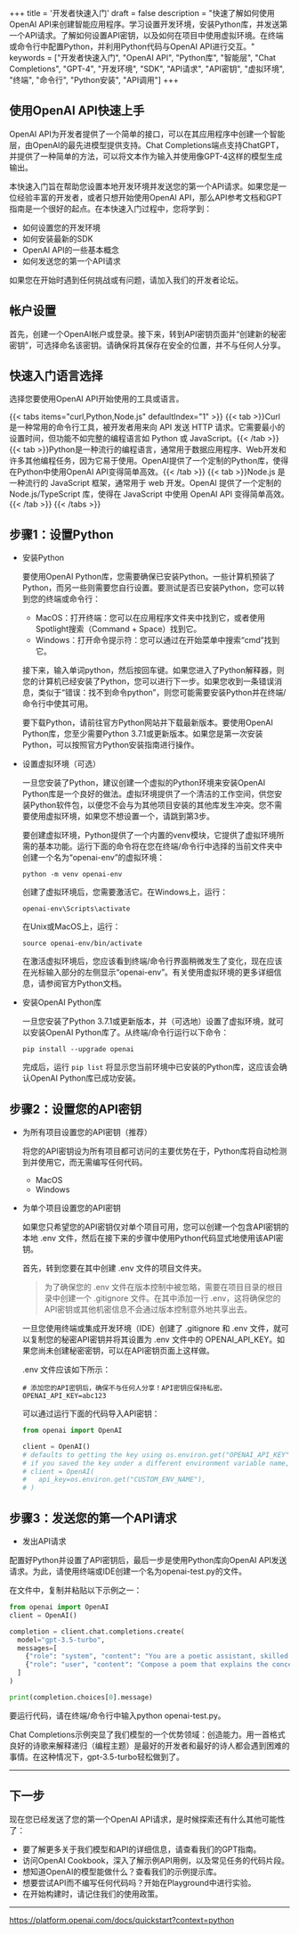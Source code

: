 +++
title = '开发者快速入门'
draft = false
description = "快速了解如何使用OpenAI API来创建智能应用程序。学习设置开发环境，安装Python库，并发送第一个API请求。了解如何设置API密钥，以及如何在项目中使用虚拟环境。在终端或命令行中配置Python，并利用Python代码与OpenAI API进行交互。"
keywords = ["开发者快速入门", "OpenAI API", "Python库", "智能层", "Chat Completions", "GPT-4", "开发环境", "SDK", "API请求", "API密钥", "虚拟环境", "终端", "命令行", "Python安装", "API调用"]
+++

## 使用OpenAI API快速上手

OpenAI API为开发者提供了一个简单的接口，可以在其应用程序中创建一个智能层，由OpenAI的最先进模型提供支持。Chat Completions端点支持ChatGPT，并提供了一种简单的方法，可以将文本作为输入并使用像GPT-4这样的模型生成输出。

本快速入门旨在帮助您设置本地开发环境并发送您的第一个API请求。如果您是一位经验丰富的开发者，或者只想开始使用OpenAI API，那么API参考文档和GPT指南是一个很好的起点。在本快速入门过程中，您将学到：

- 如何设置您的开发环境
- 如何安装最新的SDK
- OpenAI API的一些基本概念
- 如何发送您的第一个API请求

如果您在开始时遇到任何挑战或有问题，请加入我们的开发者论坛。

## 帐户设置

首先，创建一个OpenAI帐户或登录。接下来，转到API密钥页面并“创建新的秘密密钥”，可选择命名该密钥。请确保将其保存在安全的位置，并不与任何人分享。

## 快速入门语言选择

选择您要使用OpenAI API开始使用的工具或语言。

{{< tabs items="curl,Python,Node.js" defaultIndex="1" >}}
  {{< tab >}}Curl 是一种常用的命令行工具，被开发者用来向 API 发送 HTTP 请求。它需要最小的设置时间，但功能不如完整的编程语言如 Python 或 JavaScript。{{< /tab >}}
  {{< tab >}}Python是一种流行的编程语言，通常用于数据应用程序、Web开发和许多其他编程任务，因为它易于使用。OpenAI提供了一个定制的Python库，使得在Python中使用OpenAI API变得简单高效。{{< /tab >}}
  {{< tab >}}Node.js 是一种流行的 JavaScript 框架，通常用于 web 开发。OpenAI 提供了一个定制的 Node.js/TypeScript 库，使得在 JavaScript 中使用 OpenAI API 变得简单高效。{{< /tab >}}
{{< /tabs >}}

## 步骤1：设置Python

- 安装Python

    要使用OpenAI Python库，您需要确保已安装Python。一些计算机预装了Python，而另一些则需要您自行设置。要测试是否已安装Python，您可以转到您的终端或命令行：

    - MacOS：打开终端：您可以在应用程序文件夹中找到它，或者使用Spotlight搜索（Command + Space）找到它。
    - Windows：打开命令提示符：您可以通过在开始菜单中搜索“cmd”找到它。

    接下来，输入单词python，然后按回车键。如果您进入了Python解释器，则您的计算机已经安装了Python，您可以进行下一步。如果您收到一条错误消息，类似于“错误：找不到命令python”，则您可能需要安装Python并在终端/命令行中使其可用。

    要下载Python，请前往官方Python网站并下载最新版本。要使用OpenAI Python库，您至少需要Python 3.7.1或更新版本。如果您是第一次安装Python，可以按照官方Python安装指南进行操作。

- 设置虚拟环境（可选）

    一旦您安装了Python，建议创建一个虚拟的Python环境来安装OpenAI Python库是一个良好的做法。虚拟环境提供了一个清洁的工作空间，供您安装Python软件包，以便您不会与为其他项目安装的其他库发生冲突。您不需要使用虚拟环境，如果您不想设置一个，请跳到第3步。

    要创建虚拟环境，Python提供了一个内置的venv模块，它提供了虚拟环境所需的基本功能。运行下面的命令将在您在终端/命令行中选择的当前文件夹中创建一个名为“openai-env”的虚拟环境：

    ```
    python -m venv openai-env
    ```
    创建了虚拟环境后，您需要激活它。在Windows上，运行：

    ```
    openai-env\Scripts\activate
    ```
    在Unix或MacOS上，运行：

    ```
    source openai-env/bin/activate
    ```
    在激活虚拟环境后，您应该看到终端/命令行界面稍微发生了变化，现在应该在光标输入部分的左侧显示“openai-env”。有关使用虚拟环境的更多详细信息，请参阅官方Python文档。

- 安装OpenAI Python库

    一旦您安装了Python 3.7.1或更新版本，并（可选地）设置了虚拟环境，就可以安装OpenAI Python库了。从终端/命令行运行以下命令：

    ```
    pip install --upgrade openai
    ```

    完成后，运行 `pip list` 将显示您当前环境中已安装的Python库，这应该会确认OpenAI Python库已成功安装。


## 步骤2：设置您的API密钥

- 为所有项目设置您的API密钥（推荐）

    将您的API密钥设为所有项目都可访问的主要优势在于，Python库将自动检测到并使用它，而无需编写任何代码。

    - MacOS
    - Windows

- 为单个项目设置您的API密钥

    如果您只希望您的API密钥仅对单个项目可用，您可以创建一个包含API密钥的本地 .env 文件，然后在接下来的步骤中使用Python代码显式地使用该API密钥。

    首先，转到您要在其中创建 .env 文件的项目文件夹。

    > 为了确保您的 .env 文件在版本控制中被忽略，需要在项目目录的根目录中创建一个 .gitignore 文件。在其中添加一行 .env，这将确保您的API密钥或其他机密信息不会通过版本控制意外地共享出去。

    一旦您使用终端或集成开发环境（IDE）创建了 .gitignore 和 .env 文件，就可以复制您的秘密API密钥并将其设置为 .env 文件中的 OPENAI_API_KEY。如果您尚未创建秘密密钥，可以在API密钥页面上这样做。

    .env 文件应该如下所示：

    ```env
    # 添加您的API密钥后，确保不与任何人分享！API密钥应保持私密。
    OPENAI_API_KEY=abc123
    ```

    可以通过运行下面的代码导入API密钥：

    ```python
    from openai import OpenAI

    client = OpenAI()
    # defaults to getting the key using os.environ.get("OPENAI_API_KEY")
    # if you saved the key under a different environment variable name, you can do something like:
    # client = OpenAI(
    #   api_key=os.environ.get("CUSTOM_ENV_NAME"),
    # )
    ```

## 步骤3：发送您的第一个API请求

- 发出API请求

配置好Python并设置了API密钥后，最后一步是使用Python库向OpenAI API发送请求。为此，请使用终端或IDE创建一个名为openai-test.py的文件。

在文件中，复制并粘贴以下示例之一：

```python
from openai import OpenAI
client = OpenAI()

completion = client.chat.completions.create(
  model="gpt-3.5-turbo",
  messages=[
    {"role": "system", "content": "You are a poetic assistant, skilled in explaining complex programming concepts with creative flair."},
    {"role": "user", "content": "Compose a poem that explains the concept of recursion in programming."}
  ]
)

print(completion.choices[0].message)
```

要运行代码，请在终端/命令行中输入python openai-test.py。

Chat Completions示例突显了我们模型的一个优势领域：创造能力。用一首格式良好的诗歌来解释递归（编程主题）是最好的开发者和最好的诗人都会遇到困难的事情。在这种情况下，gpt-3.5-turbo轻松做到了。

---

## 下一步

现在您已经发送了您的第一个OpenAI API请求，是时候探索还有什么其他可能性了：

- 要了解更多关于我们模型和API的详细信息，请查看我们的GPT指南。
- 访问OpenAI Cookbook，深入了解示例API用例，以及常见任务的代码片段。
- 想知道OpenAI的模型能做什么？查看我们的示例提示库。
- 想要尝试API而不编写任何代码吗？开始在Playground中进行实验。
- 在开始构建时，请记住我们的使用政策。

---

https://platform.openai.com/docs/quickstart?context=python
